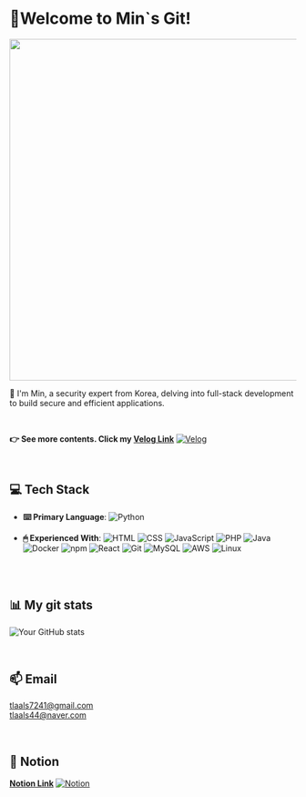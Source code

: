 # 🤗Welcome to Min`s Git! 


<a href="https://github.com/devxb/gitanimals">
<img
  src="https://render.gitanimals.org/farms/zxim"
  width="1000"
  height="600"
/>
</a>
   


<br>

👋 I'm Min, a security expert from Korea, delving into full-stack development to build secure and efficient applications.

<br>

**👉 See more contents. Click my [Velog Link](https://velog.io/@tlaals44/series)** [![Velog](https://img.shields.io/badge/Velog-20C997?style=for-the-badge&logo=Velog&logoColor=white)](https://velog.io/@tlaals44/series)


<br>

## 💻 Tech Stack

- **⌨️ Primary Language**: ![Python](https://img.shields.io/badge/Python-3776AB?style=for-the-badge&logo=python&logoColor=white)

- **🖱 Experienced With**: ![HTML](https://img.shields.io/badge/HTML-E34F26?style=for-the-badge&logo=html5&logoColor=white) ![CSS](https://img.shields.io/badge/CSS-1572B6?style=for-the-badge&logo=css3&logoColor=white) ![JavaScript](https://img.shields.io/badge/JavaScript-F7DF1E?style=for-the-badge&logo=javascript&logoColor=black) ![PHP](https://img.shields.io/badge/PHP-777BB4?style=for-the-badge&logo=php&logoColor=white)
  ![Java](https://img.shields.io/badge/Java-007396?style=for-the-badge&logo=java&logoColor=white)
  ![Docker](https://img.shields.io/badge/Docker-2496ED?style=for-the-badge&logo=docker&logoColor=white)
  ![npm](https://img.shields.io/badge/npm-CB3837?style=for-the-badge&logo=npm&logoColor=white)
  ![React](https://img.shields.io/badge/React-61DAFB?style=for-the-badge&logo=react&logoColor=black)
  ![Git](https://img.shields.io/badge/Git-F05032?style=for-the-badge&logo=git&logoColor=white)
  ![MySQL](https://img.shields.io/badge/MySQL-4479A1?style=for-the-badge&logo=mysql&logoColor=white)
  ![AWS](https://img.shields.io/badge/AWS-232F3E?style=for-the-badge&logo=amazon-aws&logoColor=white)
  ![Linux](https://img.shields.io/badge/Linux-FCC624?style=for-the-badge&logo=linux&logoColor=black)


<br>

<br>


## 📊 My git stats
![Your GitHub stats](https://github-readme-stats.vercel.app/api?username=zxim&show_icons=true&theme=radical)

<br>

## 📫 Email
tlaals7241@gmail.com <br>
tlaals44@naver.com


<br>

## 📝 Notion
**[Notion Link](https://www.notion.so/13407e510770809892aaec9b17d469d3?pvs=10)** [![Notion](https://img.shields.io/badge/Notion-%23000000.svg?style=for-the-badge&logo=notion&logoColor=white)](https://www.notion.so/13407e510770809892aaec9b17d469d3?pvs=4)
